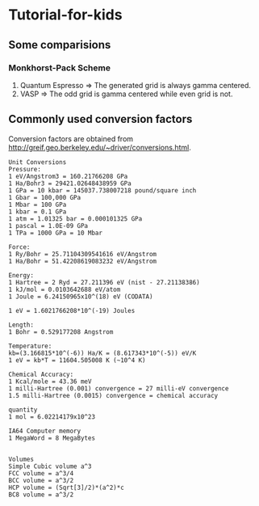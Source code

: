 # Tutorial-for-kids

## Some comparisions

### Monkhorst-Pack Scheme

1. Quantum Espresso => The generated grid is always gamma centered.
2. VASP => The odd grid is gamma centered while even grid is not.

## Commonly used conversion factors

Conversion factors are obtained from http://greif.geo.berkeley.edu/~driver/conversions.html.
```text
Unit Conversions
Pressure:
1 eV/Angstrom3 = 160.21766208 GPa
1 Ha/Bohr3 = 29421.02648438959 GPa
1 GPa = 10 kbar = 145037.738007218 pound/square inch
1 Gbar = 100,000 GPa
1 Mbar = 100 GPa
1 kbar = 0.1 GPa
1 atm = 1.01325 bar = 0.000101325 GPa
1 pascal = 1.0E-09 GPa
1 TPa = 1000 GPa = 10 Mbar

Force:
1 Ry/Bohr = 25.71104309541616 eV/Angstrom
1 Ha/Bohr = 51.42208619083232 eV/Angstrom

Energy:
1 Hartree = 2 Ryd = 27.211396 eV (nist - 27.21138386)
1 kJ/mol = 0.0103642688 eV/atom
1 Joule = 6.24150965x10^(18) eV (CODATA)

1 eV = 1.6021766208*10^(-19) Joules

Length:
1 Bohr = 0.529177208 Angstrom

Temperature:
kb=(3.166815*10^(-6)) Ha/K = (8.617343*10^(-5)) eV/K
1 eV = kb*T = 11604.505008 K (~10^4 K)

Chemical Accuracy:
1 Kcal/mole = 43.36 meV
1 milli-Hartree (0.001) convergence = 27 milli-eV convergence
1.5 milli-Hartree (0.0015) convergence = chemical accuracy

quantity
1 mol = 6.02214179x10^23

IA64 Computer memory
1 MegaWord = 8 MegaBytes


Volumes
Simple Cubic volume a^3
FCC volume = a^3/4
BCC volume = a^3/2
HCP volume = (Sqrt[3]/2)*(a^2)*c
BC8 volume = a^3/2
```
